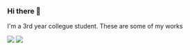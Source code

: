 ### Hi there 👋


I'm a 3rd year collegue student. These are some of my works

<img src="https://github-readme-stats.vercel.app/api?username=palsp&&show_icons=true&title_color=ffffff&icon_color=bb2acf&text_color=daf7dc&bg_color=151515"/>
<img src ="http://cuconnex-image.s3-website-ap-southeast-1.amazonaws.com/events/default_faculty.jpg">


<!--
**palsp/palsp** is a ✨ _special_ ✨ repository because its `README.md` (this file) appears on your GitHub profile.

Here are some ideas to get you started:

- 🔭 I’m currently working on ...
- 🌱 I’m currently learning ...
- 👯 I’m looking to collaborate on ...
- 🤔 I’m looking for help with ...
- 💬 Ask me about ...
- 📫 How to reach me: ...
- 😄 Pronouns: ...
- ⚡ Fun fact: ...
-->

